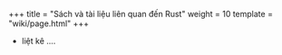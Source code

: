 +++
title = "Sách và tài liệu liên quan đến Rust"
weight = 10
template = "wiki/page.html"
+++

- liệt kê ....
